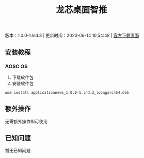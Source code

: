 ﻿---
id: 1377
title: 龙芯桌面智推
toc: true
weight: 1377
---

版本：1.0.0-1.lnd.3 | 更新时间：2023-06-14 10:54:48 | [官方下载页面](http://app.loongapps.cn/#/detail/1377)

## 安装教程 

### AOSC OS 

1. 下载软件包
2. 安装软件包

```bash
oma install applicationnews_1.0.0-1.lnd.3_loongarch64.deb
```

## 额外操作

无需额外操作即可使用

## 已知问题

暂无已知问题


